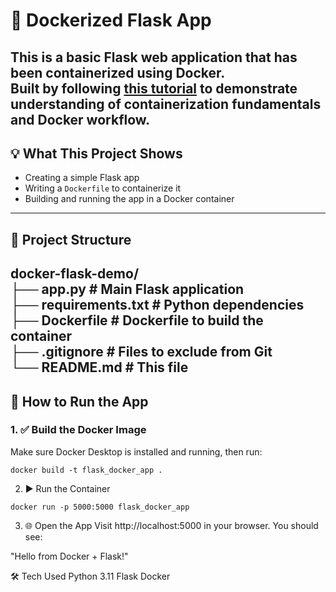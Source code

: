 # 🐳 Dockerized Flask App

This is a basic Flask web application that has been containerized using Docker.  
Built by following [this tutorial](https://www.geeksforgeeks.org/dockerize-your-flask-app/) to demonstrate understanding of containerization fundamentals and Docker workflow.
---

## 💡 What This Project Shows

- Creating a simple Flask app
- Writing a `Dockerfile` to containerize it
- Building and running the app in a Docker container
---

## 📁 Project Structure

docker-flask-demo/  
├── app.py # Main Flask application  
├── requirements.txt # Python dependencies  
├── Dockerfile # Dockerfile to build the container  
├── .gitignore # Files to exclude from Git  
└── README.md # This file  
---

## 🚀 How to Run the App

### 1. ✅ Build the Docker Image

Make sure Docker Desktop is installed and running, then run:

```
docker build -t flask_docker_app .
```
2. ▶️ Run the Container
```
docker run -p 5000:5000 flask_docker_app
```
3. 🌐 Open the App
Visit http://localhost:5000 in your browser.
You should see:

"Hello from Docker + Flask!"

🛠️ Tech Used
Python 3.11
Flask
Docker